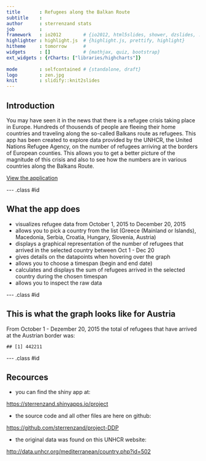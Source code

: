```yaml
---
title       : Refugees along the Balkan Route
subtitle    : 
author      : sterrenzand stats 
job         : 
framework   : io2012        # {io2012, html5slides, shower, dzslides, ...}
highlighter : highlight.js  # {highlight.js, prettify, highlight}
hitheme     : tomorrow      # 
widgets     : []            # {mathjax, quiz, bootstrap} 
ext_widgets : {rCharts: ["libraries/highcharts"]}
       
mode        : selfcontained # {standalone, draft}
logo        : zen.jpg
knit        : slidify::knit2slides
---
```


## Introduction

You may have seen it in the news that there is a refugee crisis taking place in Europe. 
Hundreds of thousends of people are fleeing their home countries and traveling along the so-called Balkans route as refugees. This app has been created to explore data provided by the UNHCR, the United Nations Refugee Agency, on the number of refugees arriving at the borders of European counties. This allows you to get a better picture of the magnitude of this crisis and also to see how the numbers are in various countries along the Balkans Route.

                                
[View the application](https://sterrenzand.shinyapps.io/project)

--- .class #id 

## What the app does


* visualizes refugee data from October 1, 2015 to December 20, 2015
* allows you to pick a country from the list (Greece (Mainland or Islands), Macedonia, Serbia, Croatia, Hungary, Slovenia, Austria)
* displays a graphical representation of the number of refugees that arrived in the selected country between Oct 1 - Dec 20
* gives details on the datapoints when hovering over the graph
* allows you to choose a timespan (begin and end date)
* calculates and displays the sum of refugees arrived in the selected country during the chosen timespan 
* allows you to inspect the raw data



                                                                                    

--- .class #id 


## This is what the graph looks like for Austria



<div id = 'chart1' class = 'rChart highcharts'></div>
<script type='text/javascript'>
    (function($){
        $(function () {
            var chart = new Highcharts.Chart({
 "dom": "chart1",
"width":            550,
"height":            350,
"credits": {
 "href": null,
"text": null 
},
"exporting": {
 "enabled": false 
},
"title": {
 "text": null 
},
"yAxis": [
 {
 "min":              0,
"ylab": "Austria" 
} 
],
"series": [
 {
 "data": [
 [
  1443657600000,
          4550 
],
[
  1443744000000,
          2700 
],
[
  1443830400000,
          7100 
],
[
  1443916800000,
          5800 
],
[
  1444003200000,
          6100 
],
[
  1444089600000,
          5800 
],
[
  1444176000000,
          5861 
],
[
  1444262400000,
          4229 
],
[
  1444348800000,
          6700 
],
[
  1444435200000,
          5050 
],
[
  1444521600000,
          8540 
],
[
  1444608000000,
          8240 
],
[
  1444694400000,
          5280 
],
[
  1444780800000,
          7000 
],
[
  1444867200000,
          5235 
],
[
  1444953600000,
          6500 
],
[
  1445040000000,
          5155 
],
[
  1445126400000,
          1822 
],
[
  1445212800000,
          4300 
],
[
  1445299200000,
          6017 
],
[
  1445385600000,
          4737 
],
[
  1445472000000,
          3767 
],
[
  1445558400000,
          4092 
],
[
  1445644800000,
          5841 
],
[
  1445731200000,
          7882 
],
[
  1445817600000,
         10784 
],
[
  1445904000000,
          9390 
],
[
  1445990400000,
          8336 
],
[
  1446076800000,
          8473 
],
[
  1446163200000,
          8302 
],
[
  1446249600000,
          7691 
],
[
  1446336000000,
          7887 
],
[
  1446422400000,
          8243 
],
[
  1446508800000,
          6900 
],
[
  1446595200000,
          9930 
],
[
  1446681600000,
          7478 
],
[
  1446768000000,
          7315 
],
[
  1446854400000,
          4648 
],
[
  1446940800000,
          3465 
],
[
  1447027200000,
          5962 
],
[
  1447113600000,
          6933 
],
[
  1447200000000,
          8169 
],
[
  1447286400000,
          8777 
],
[
  1447372800000,
          6351 
],
[
  1447459200000,
          7659 
],
[
  1447545600000,
          7632 
],
[
  1447632000000,
          6319 
],
[
  1447718400000,
          7026 
],
[
  1447804800000,
          7577 
],
[
  1447891200000,
          5635 
],
[
  1447977600000,
          5865 
],
[
  1448064000000,
          6836 
],
[
  1448150400000,
          5446 
],
[
  1448236800000,
          5546 
],
[
  1448323200000,
          6204 
],
[
  1448409600000,
          4122 
],
[
  1448496000000,
          2211 
],
[
  1448582400000,
          2120 
],
[
  1448668800000,
          3320 
],
[
  1448755200000,
          2407 
],
[
  1448841600000,
          4482 
],
[
  1448928000000,
          2821 
],
[
  1449014400000,
          2874 
],
[
  1449100800000,
          2935 
],
[
  1449187200000,
          3366 
],
[
  1449273600000,
          1493 
],
[
  1449360000000,
          1643 
],
[
  1449446400000,
          5035 
],
[
  1449532800000,
          5210 
],
[
  1449619200000,
          4714 
],
[
  1449705600000,
          3623 
],
[
  1449792000000,
          2000 
],
[
  1449878400000,
          3675 
],
[
  1449964800000,
          4754 
],
[
  1450051200000,
          4263 
],
[
  1450137600000,
          4193 
],
[
  1450224000000,
          2519 
],
[
  1450310400000,
          2717 
],
[
  1450396800000,
          3532 
],
[
  1450483200000,
          3305 
],
[
  1450569600000,
          3800 
] 
],
"type": "line",
"marker": {
 "radius":              3 
} 
} 
],
"legend": {
 "enabled": false 
},
"xAxis": [
 {
 "type": "datetime",
"labels": {
 "format": "{value:%Y-%m-%d}",
"rotation":            -45 
} 
} 
],
"subtitle": {
 "text": null 
},
"id": "chart1",
"chart": {
 "renderTo": "chart1" 
} 
});
        });
    })(jQuery);
</script>

From October 1 - Dezember 20, 2015 the total of refugees that have arrived at the Austrian border was:


```
## [1] 442211
```

--- .class #id 
 

## Recources
 * you can find the shiny app at: 
 
 https://sterrenzand.shinyapps.io/project

 * the source code and all other files are here on github:
 
 https://github.com/sterrenzand/project-DDP
 
 * the original data was found on this UNHCR website:
 
 http://data.unhcr.org/mediterranean/country.php?id=502





